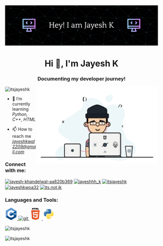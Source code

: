 ![logo](https://github.com/itsjayeshk/itsjayeshk/blob/main/me.png)


<h1 align="center">Hi 👋, I'm Jayesh K</h1>
<h3 align="center">Documenting my developer journey!</h3>

<img align = "right" alt="coding" width="400" src="https://github.com/itsjayeshk/itsjayeshk/blob/main/coding.gif">


<p align="left"> <img src="https://komarev.com/ghpvc/?username=itsjayeshk&label=Profile%20views&color=0e75b6&style=flat" alt="itsjayeshk" /> </p>

- 🌱 I’m currently learning *Python, C++, HTML*

- 📫 How to reach me *jayeshkwal2209@gmail.com*

<h3 align="left">Connect with me:</h3>
<p align="left">
<a href="https://linkedin.com/in/jayesh-khandelwal-aa820b369" target="blank"><img align="center" src="https://raw.githubusercontent.com/rahuldkjain/github-profile-readme-generator/master/src/images/icons/Social/linked-in-alt.svg" alt="jayesh-khandelwal-aa820b369" height="30" width="40" /></a>
<a href="https://instagram.com/jayeshhh_k" target="blank"><img align="center" src="https://raw.githubusercontent.com/rahuldkjain/github-profile-readme-generator/master/src/images/icons/Social/instagram.svg" alt="jayeshhh_k" height="30" width="40" /></a>
<a href="https://www.leetcode.com/itsjayeshk" target="blank"><img align="center" src="https://raw.githubusercontent.com/rahuldkjain/github-profile-readme-generator/master/src/images/icons/Social/leet-code.svg" alt="itsjayeshk" height="30" width="40" /></a>
<a href="https://auth.geeksforgeeks.org/user/jayeshkwoa32" target="blank"><img align="center" src="https://raw.githubusercontent.com/rahuldkjain/github-profile-readme-generator/master/src/images/icons/Social/geeks-for-geeks.svg" alt="jayeshkwoa32" height="30" width="40" /></a>
<a href="https://discord.gg/its.not.jk" target="blank"><img align="center" src="https://raw.githubusercontent.com/rahuldkjain/github-profile-readme-generator/master/src/images/icons/Social/discord.svg" alt="its.not.jk" height="30" width="40" /></a>
</p>

<h3 align="left">Languages and Tools:</h3>
<p align="left"> <a href="https://www.w3schools.com/cpp/" target="_blank" rel="noreferrer"> <img src="https://raw.githubusercontent.com/devicons/devicon/master/icons/cplusplus/cplusplus-original.svg" alt="cplusplus" width="40" height="40"/> </a> <a href="https://git-scm.com/" target="_blank" rel="noreferrer"> <img src="https://www.vectorlogo.zone/logos/git-scm/git-scm-icon.svg" alt="git" width="40" height="40"/> </a> <a href="https://www.w3.org/html/" target="_blank" rel="noreferrer"> <img src="https://raw.githubusercontent.com/devicons/devicon/master/icons/html5/html5-original-wordmark.svg" alt="html5" width="40" height="40"/> </a> <a href="https://www.python.org" target="_blank" rel="noreferrer"> <img src="https://raw.githubusercontent.com/devicons/devicon/master/icons/python/python-original.svg" alt="python" width="40" height="40"/> </a> </p>

<p><img align="center" src="https://github-readme-stats.vercel.app/api/top-langs?username=itsjayeshk&show_icons=true&locale=en&layout=compact" alt="itsjayeshk" /></p>

<p><img align="center" src="https://github-readme-streak-stats.herokuapp.com/?user=itsjayeshk&" alt="itsjayeshk" /></p>
